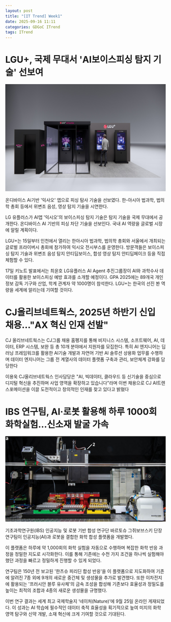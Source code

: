 ```yaml
---
layout: post
title: "[IT Trend] Week1"
date: 2025-09-16 11:11
categories: GDGoC ITrend
tags: ITrend
---
```


# LGU+, 국제 무대서 'AI보이스피싱 탐지 기술' 선보여

![alt](/assets/img/기사읽기-lgu+.jpg)

온디바이스 Ai기반 '익사오' 앱으로 피싱 탐사 기술을 선보였다.
한-아시아 법과학, 법의학 총회 등에서 위변조 음성, 영상 탐지 기술을 시연한다.

LG 유플러스가 AI앱 '익시오'의 보이스피싱 탐지 기술은 탐지 기술을 국제 무대에서 공개한다. 온디바이스 AI 기반의 피싱 차단 기술을 선보인다. 국내 AI 역량을 글로벌 시장에 알릴 계획이다.

LGU+는 15일부터 인천에서 열리는 한아시아 법과학, 법의학 총회와 서울에서 개최되는 글로벌 프라이버시 총회에 참가하여 익시오 전시부스를 운영한다. 방문객들은 보이스피싱 탐지 기술과 위변조 음성 탐지 안티딥보이스, 합성 영상 탐지 안티딥페이크 등을 직접 체험할 수 있다.

17일 키노트 발표에서는 최윤호 LG유플러스 AI Agent 추진그룹장이 AI와 과학수사 데이터를 활용한 보이스피싱 예방 효과를 소개할 예정이다. GPA 2025에는 89개국 개인정보 감독 기구와 산업, 학계 관계자 약 1000명이 참석한다. LGU+는 한국의 선진 봔 역량을 세계에 알리는데 기여할 것이다.

# CJ올리브네트웍스, 2025년 하반기 신입 채용…"AX 혁신 인재 선발"

CJ 올리브네트웍스는 CJ그룹 채용 홈펭지를 통해 비지니스 시스템, 소프트웨어, AI, 데이터, ERP 시스템, 보완 등 총 10개 분야에서 지원자를 모집한다. 특히 AI 엔지니어는 딥러닝 프레임워크를 활용한 AI기술 개발과 자연어 기반 AI 솔루션 상용화 업무를 수행하며 데이터 엔지니어는 그룹 전 계열사의 데이터 플랫폼 구축과 관리, 보안체계 강화를 담당한다

이용욱 CJ올리브네트웍스 인사담당은 "AI, 빅데이터, 클라우드 등 신기술을 중심으로 디지털 혁신을 추진하며 사업 영역을 확장하고 있습니다"라며 이번 채용으로 CJ AI트렌스포메이션을 이끌 도전적이고 창의적인 인재를 찾고 있다고 밝혔다

# IBS 연구팀, AI·로봇 활용해 하루 1000회 화학실험…신소재 발굴 가속

![alt](/assets/img/it기사읽기-ai로봇.png)

기초과학연구원(IBS) 인공지능 및 로봇 기반 합성 연구단 바르토슈 그쥐보브스키 단장 연구팀이 인공지능(AI)과 로봇을 결합한 화학 합성 플랫폼을 개발했다.

이 플랫폼은 하루에 약 1,000회의 화학 실험을 자동으로 수행하며 복잡한 화학 반응 과정을 정밀한 지도로 시각화한다. 이를 통해 기존에는 수천 가지 조건을 하나씩 실험해야 했던 과정을 빠르고 정밀하게 진행할 수 있게 되었다.

연구팀은 150년 전 보고된 '한츠슈 피리딘 합성 반응'을 이 플랫폼으로 지도화하여 기존에 알려진 7종 외에 9개의 새로운 중간체 및 생성물을 추가로 발견했다. 또한 이차전지에 활용되는 '프러시안 블루 유사체'의 금속 조성을 합성해 기존보다 효율성과 정밀도를 높이는 최적의 조합과 4종의 새로운 생성물을 규명했다.

이번 연구 결과는 세계 최고 국제학술지 ‘네이처(Nature)’에 9월 25일 온라인 게재되었다. 이 성과는 AI 학습에 필수적인 데이터 축적 효율성을 획기적으로 높여 미지의 화학 영역 탐구와 신약 개발, 소재 혁신에 크게 기여할 것으로 기대된다.
